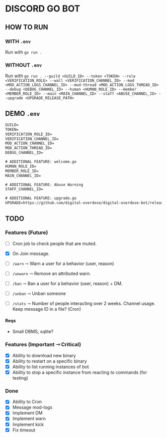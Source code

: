 # DISCORD GO BOT

## HOW TO RUN

### WITH `.env`

Run with `go run .`

### WITHOUT `.env`

Run with `go run . --guild <GUILD_ID> --token <TOKEN> --role <VERIFICATION_ROLE> --wall <VERIFICATION_CHANNEL_ID> --mod <MOD_ACTION_LOGS_CHANNEL_ID> --mod-thread <MOD_ACTION_LOGS_THREAD_ID> --debug <DEBUG_CHANNEL_ID> --human <HUMAN_ROLE_ID> --member <MEMBER_ROLE_ID> --main <MAIN_CHANNEL_ID> --staff <ABUSE_CHANNEL_ID> --upgrade <UPGRADE_RELEASE_PATH>`

## DEMO `.env`

```txt
GUILD=
TOKEN=
VERIFICATION_ROLE_ID=
VERIFICATION_CHANNEL_ID=
MOD_ACTION_CHANNEL_ID=
MOD_ACTION_THREAD_ID=
DEBUG_CHANNEL_ID=

# ADDITIONAL FEATURE: welcome.go
HUMAN_ROLE_ID=
MEMBER_ROLE_ID=
MAIN_CHANNEL_ID=

# ADDITIONAL FEATURE: Abuse Warning
STAFF_CHANNEL_ID=

# ADDITIONAL FEATURE: upgrade.go
UPGRADE=https://github.com/digital-overdose/digital-overdose-bot/releases/download/v%v/digital-overdose-bot-v%v-linux-amd64
```

## TODO

### Features (Future)

- [ ] Cron job to check people that are muted.

- [x] On Join message.
- [ ] `/warn` ⇾ Warn a user for a behavior (user, reason)
- [ ] `/unwarn` ⇾ Remove an attributed warn.
- [ ] `/ban` ⇾ Ban a user for a behavior (user, reason) + DM.
- [ ] `/unban` ⇾ Unban someone
- [ ] `/stats` ⇾ Number of people interacting over 2 weeks. Channel usage. Keep message ID in a file? (Cron)

#### Reqs

- Small DBMS, sqlite?

### Features (Important ⇾ Critical)

- [x] Ability to download new binary
- [x] Ability to restart on a specific binary
- [x] Ability to list running instances of bot
- [x] Ability to stop a specific instance from reacting to commands (for testing)

### Done

- [x] Ability to Cron
- [x] Message mod-logs
- [x] Implement DM
- [x] Implement warn
- [x] Implement kick
- [x] Fix timeout

